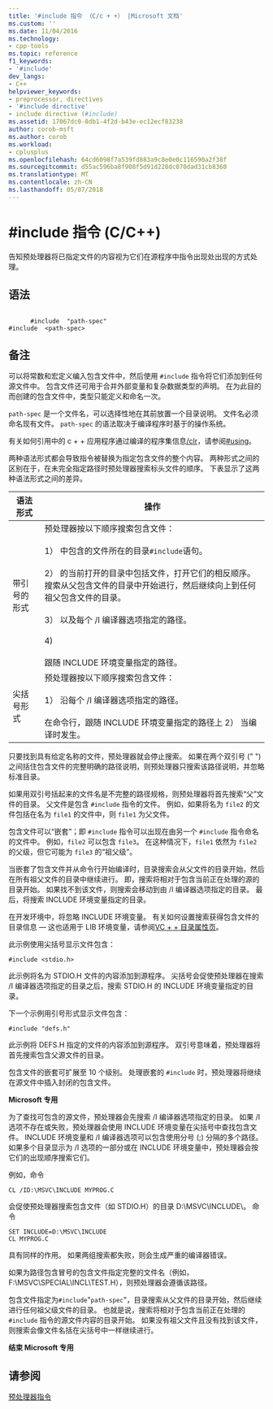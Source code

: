 ```yaml
---
title: '#include 指令 （C/c + +） |Microsoft 文档'
ms.custom: ''
ms.date: 11/04/2016
ms.technology:
- cpp-tools
ms.topic: reference
f1_keywords:
- '#include'
dev_langs:
- C++
helpviewer_keywords:
- preprocessor, directives
- '#include directive'
- include directive (#include)
ms.assetid: 17067dc0-8db1-4f2d-b43e-ec12ecf83238
author: corob-msft
ms.author: corob
ms.workload:
- cplusplus
ms.openlocfilehash: 64cd6098f7a539fd883a9c8e0e0c116590a2f38f
ms.sourcegitcommit: d55ac596ba8f908f5d91d228dc070dad31cb8360
ms.translationtype: MT
ms.contentlocale: zh-CN
ms.lasthandoff: 05/07/2018
---
```

# <a name="include-directive-cc"></a>#include 指令 (C/C++)
告知预处理器将已指定文件的内容视为它们在源程序中指令出现处出现的方式处理。  
  
## <a name="syntax"></a>语法  
  
```  
  
      #include  "path-spec"  
#include  <path-spec>  
```  
  
## <a name="remarks"></a>备注  
 可以将常数和宏定义编入包含文件中，然后使用 `#include` 指令将它们添加到任何源文件中。 包含文件还可用于合并外部变量和复杂数据类型的声明。 在为此目的而创建的包含文件中，类型只能定义和命名一次。  
  
 `path-spec` 是一个文件名，可以选择性地在其前放置一个目录说明。 文件名必须命名现有文件。 `path-spec` 的语法取决于编译程序时基于的操作系统。  
  
 有关如何引用中的 c + + 应用程序通过编译的程序集信息[/clr](../build/reference/clr-common-language-runtime-compilation.md)，请参阅[#using](../preprocessor/hash-using-directive-cpp.md)。  
  
 两种语法形式都会导致指令被替换为指定包含文件的整个内容。 两种形式之间的区别在于，在未完全指定路径时预处理器搜索标头文件的顺序。 下表显示了这两种语法形式之间的差异。  
  
|语法形式|操作|  
|-----------------|------------|  
|带引号的形式|预处理器按以下顺序搜索包含文件：<br /><br /> 1） 中包含的文件所在的目录`#include`语句。<br /><br /> 2） 的当前打开的目录中包括文件，打开它们的相反顺序。 搜索从父包含文件的目录中开始进行，然后继续向上到任何祖父包含文件的目录。<br /><br /> 3） 以及每个 /I 编译器选项指定的路径。<br /><br /> 4)<br /><br /> 跟随 INCLUDE 环境变量指定的路径。|  
|尖括号形式|预处理器按以下顺序搜索包含文件：<br /><br /> 1） 沿每个 /I 编译器选项指定的路径。<br /><br /> 在命令行，跟随 INCLUDE 环境变量指定的路径上 2） 当编译时发生。|  
  
 只要找到具有给定名称的文件，预处理器就会停止搜索。 如果在两个双引号 (" ") 之间括住包含文件的完整明确的路径说明，则预处理器只搜索该路径说明，并忽略标准目录。  
  
 如果用双引号括起来的文件名是不完整的路径规格，则预处理器将首先搜索“父”文件的目录。 父文件是包含 `#include` 指令的文件。 例如，如果将名为 `file2` 的文件包括在名为 `file1` 的文件中，则 `file1` 为父文件。  
  
 包含文件可以“嵌套”；即 `#include` 指令可以出现在由另一个 `#include` 指令命名的文件中。 例如，`file2` 可以包含 `file3`。 在这种情况下，`file1` 依然为 `file2` 的父级，但它可能为 `file3` 的“祖父级”。  
  
 当嵌套了包含文件并从命令行开始编译时，目录搜索会从父文件的目录开始，然后在所有祖父文件的目录中继续进行。 即，搜索将相对于包含当前正在处理的源的目录开始。 如果找不到该文件，则搜索会移动到由 /I 编译器选项指定的目录。 最后，将搜索 INCLUDE 环境变量指定的目录。  
  
 在开发环境中，将忽略 INCLUDE 环境变量。 有关如何设置搜索获得包含文件的目录信息 — 这也适用于 LIB 环境变量，请参阅[VC + + 目录属性页](../ide/vcpp-directories-property-page.md)。  
  
 此示例使用尖括号显示文件包含：  
  
```  
#include <stdio.h>  
```  
  
 此示例将名为 STDIO.H 文件的内容添加到源程序。 尖括号会促使预处理器在搜索 /I 编译器选项指定的目录之后，搜索 STDIO.H 的 INCLUDE 环境变量指定的目录。  
  
 下一个示例用引号形式显示文件包含：  
  
```  
#include "defs.h"  
```  
  
 此示例将 DEFS.H 指定的文件的内容添加到源程序。 双引号意味着，预处理器将首先搜索包含父源文件的目录。  
  
 包含文件的嵌套可扩展至 10 个级别。 处理嵌套的 `#include` 时，预处理器将继续在源文件中插入封闭的包含文件。  
  
 **Microsoft 专用**  
  
 为了查找可包含的源文件，预处理器会先搜索 /I 编译器选项指定的目录。 如果 /I 选项不存在或失败，预处理器会使用 INCLUDE 环境变量在尖括号中查找包含文件。 INCLUDE 环境变量和 /I 编译器选项可以包含使用分号 (;) 分隔的多个路径。 如果多个目录显示为 /I 选项的一部分或在 INCLUDE 环境变量中，预处理器会按它们的出现顺序搜索它们。  
  
 例如，命令  
  
```  
CL /ID:\MSVC\INCLUDE MYPROG.C  
```  
  
 会促使预处理器搜索包含文件（如 STDIO.H）的目录 D:\MSVC\INCLUDE\。 命令  
  
```  
SET INCLUDE=D:\MSVC\INCLUDE  
CL MYPROG.C  
```  
  
 具有同样的作用。 如果两组搜索都失败，则会生成严重的编译器错误。  
  
 如果为路径包含冒号的包含文件指定完整的文件名（例如，F:\MSVC\SPECIAL\INCL\TEST.H），则预处理器会遵循该路径。  
  
 包含文件指定为`#include`"`path-spec`"，目录搜索从父文件的目录开始，然后继续进行任何祖父级文件的目录。 也就是说，搜索将相对于包含当前正在处理的 `#include` 指令的源文件内容的目录开始。 如果没有祖父文件且没有找到该文件，则搜索会像文件名括在尖括号中一样继续进行。  
  
 **结束 Microsoft 专用**  
  
## <a name="see-also"></a>请参阅  
 [预处理器指令](../preprocessor/preprocessor-directives.md)